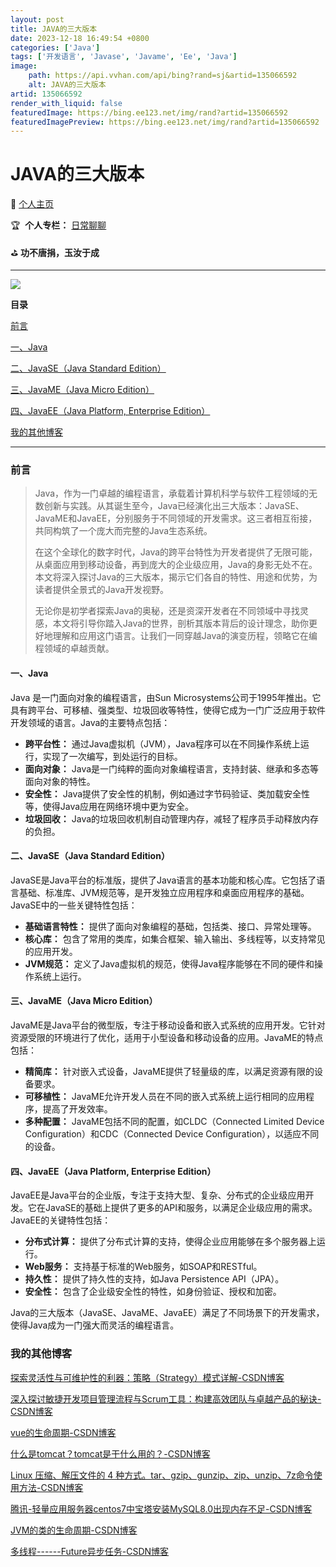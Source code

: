 ```yaml
---
layout: post
title: JAVA的三大版本
date: 2023-12-18 16:49:54 +0800
categories: ['Java']
tags: ['开发语言', 'Javase', 'Javame', 'Ee', 'Java']
image:
    path: https://api.vvhan.com/api/bing?rand=sj&artid=135066592
    alt: JAVA的三大版本
artid: 135066592
render_with_liquid: false
featuredImage: https://bing.ee123.net/img/rand?artid=135066592
featuredImagePreview: https://bing.ee123.net/img/rand?artid=135066592
---
```


# JAVA的三大版本

🍎
[个人主页](https://blog.csdn.net/AliceNo?type=blog "个人主页")

🏆
​​​​​​​
**个人专栏：**
[日常聊聊](https://blog.csdn.net/aliceno/category_12508869.html?spm=1001.2014.3001.5482 "日常聊聊")

⛳️
**功不唐捐，玉汝于成**

---

![](https://i-blog.csdnimg.cn/blog_migrate/7faf549ffad48d3b5e94868872885585.png)

**目录**

[前言](#%E5%89%8D%E8%A8%80)

[一、Java](#%E4%B8%80%E3%80%81Java)

[二、JavaSE（Java Standard Edition）](#%E4%BA%8C%E3%80%81JavaSE%EF%BC%88Java%20Standard%20Edition%EF%BC%89)

[三、JavaME（Java Micro Edition）](#%E4%B8%89%E3%80%81JavaME%EF%BC%88Java%20Micro%20Edition%EF%BC%89)

[四、JavaEE（Java Platform, Enterprise Edition）](#%E5%9B%9B%E3%80%81JavaEE%EF%BC%88Java%20Platform%2C%20Enterprise%20Edition%EF%BC%89)

[我的其他博客](#%E6%88%91%E7%9A%84%E5%85%B6%E4%BB%96%E5%8D%9A%E5%AE%A2)

---

### 前言

> Java，作为一门卓越的编程语言，承载着计算机科学与软件工程领域的无数创新与实践。从其诞生至今，Java已经演化出三大版本：JavaSE、JavaME和JavaEE，分别服务于不同领域的开发需求。这三者相互衔接，共同构筑了一个庞大而完整的Java生态系统。
>
> 在这个全球化的数字时代，Java的跨平台特性为开发者提供了无限可能，从桌面应用到移动设备，再到庞大的企业级应用，Java的身影无处不在。本文将深入探讨Java的三大版本，揭示它们各自的特性、用途和优势，为读者提供全景式的Java开发视野。
>
> 无论你是初学者探索Java的奥秘，还是资深开发者在不同领域中寻找灵感，本文将引导你踏入Java的世界，剖析其版本背后的设计理念，助你更好地理解和应用这门语言。让我们一同穿越Java的演变历程，领略它在编程领域的卓越贡献。

#### **一、Java**

Java 是一门面向对象的编程语言，由Sun Microsystems公司于1995年推出。它具有跨平台、可移植、强类型、垃圾回收等特性，使得它成为一门广泛应用于软件开发领域的语言。Java的主要特点包括：

* **跨平台性：**
  通过Java虚拟机（JVM），Java程序可以在不同操作系统上运行，实现了一次编写，到处运行的目标。
* **面向对象：**
  Java是一门纯粹的面向对象编程语言，支持封装、继承和多态等面向对象的特性。
* **安全性：**
  Java提供了安全性的机制，例如通过字节码验证、类加载安全性等，使得Java应用在网络环境中更为安全。
* **垃圾回收：**
  Java的垃圾回收机制自动管理内存，减轻了程序员手动释放内存的负担。

#### **二、JavaSE（Java Standard Edition）**

JavaSE是Java平台的标准版，提供了Java语言的基本功能和核心库。它包括了语言基础、标准库、JVM规范等，是开发独立应用程序和桌面应用程序的基础。JavaSE中的一些关键特性包括：

* **基础语言特性：**
  提供了面向对象编程的基础，包括类、接口、异常处理等。
* **核心库：**
  包含了常用的类库，如集合框架、输入输出、多线程等，以支持常见的应用开发。
* **JVM规范：**
  定义了Java虚拟机的规范，使得Java程序能够在不同的硬件和操作系统上运行。

#### **三、JavaME（Java Micro Edition）**

JavaME是Java平台的微型版，专注于移动设备和嵌入式系统的应用开发。它针对资源受限的环境进行了优化，适用于小型设备和移动设备的应用。JavaME的特点包括：

* **精简库：**
  针对嵌入式设备，JavaME提供了轻量级的库，以满足资源有限的设备要求。
* **可移植性：**
  JavaME允许开发人员在不同的嵌入式系统上运行相同的应用程序，提高了开发效率。
* **多种配置：**
  JavaME包括不同的配置，如CLDC（Connected Limited Device Configuration）和CDC（Connected Device Configuration），以适应不同的设备。

#### **四、JavaEE（Java Platform, Enterprise Edition）**

JavaEE是Java平台的企业版，专注于支持大型、复杂、分布式的企业级应用开发。它在JavaSE的基础上提供了更多的API和服务，以满足企业级应用的需求。JavaEE的关键特性包括：

* **分布式计算：**
  提供了分布式计算的支持，使得企业应用能够在多个服务器上运行。
* **Web服务：**
  支持基于标准的Web服务，如SOAP和RESTful。
* **持久性：**
  提供了持久性的支持，如Java Persistence API（JPA）。
* **安全性：**
  包含了企业级安全性的特性，如身份验证、授权和加密。

Java的三大版本（JavaSE、JavaME、JavaEE）满足了不同场景下的开发需求，使得Java成为一门强大而灵活的编程语言。

### 我的其他博客

[探索灵活性与可维护性的利器：策略（Strategy）模式详解-CSDN博客](https://blog.csdn.net/AliceNo/article/details/135035471?spm=1001.2014.3001.5501 "探索灵活性与可维护性的利器：策略（Strategy）模式详解-CSDN博客")

[深入探讨敏捷开发项目管理流程与Scrum工具：构建高效团队与卓越产品的秘诀-CSDN博客](https://blog.csdn.net/AliceNo/article/details/135035107?spm=1001.2014.3001.5501 "深入探讨敏捷开发项目管理流程与Scrum工具：构建高效团队与卓越产品的秘诀-CSDN博客")

[vue的生命周期-CSDN博客](https://blog.csdn.net/AliceNo/article/details/134987129?spm=1001.2014.3001.5501 "vue的生命周期-CSDN博客")

[什么是tomcat？tomcat是干什么用的？-CSDN博客](https://blog.csdn.net/AliceNo/article/details/134974592?spm=1001.2014.3001.5501 "什么是tomcat？tomcat是干什么用的？-CSDN博客")

[Linux 压缩、解压文件的 4 种方式。tar、gzip、gunzip、zip、unzip、7z命令使用方法-CSDN博客](https://blog.csdn.net/AliceNo/article/details/134935657?spm=1001.2014.3001.5501 "Linux 压缩、解压文件的 4 种方式。tar、gzip、gunzip、zip、unzip、7z命令使用方法-CSDN博客")

[腾讯-轻量应用服务器centos7中宝塔安装MySQL8.0出现内存不足-CSDN博客](https://blog.csdn.net/AliceNo/article/details/134948207?spm=1001.2014.3001.5501 "腾讯-轻量应用服务器centos7中宝塔安装MySQL8.0出现内存不足-CSDN博客")

[JVM的类的生命周期-CSDN博客](https://blog.csdn.net/AliceNo/article/details/135026714?spm=1001.2014.3001.5502 "JVM的类的生命周期-CSDN博客")

[多线程------Future异步任务-CSDN博客](https://blog.csdn.net/AliceNo/article/details/135006327?spm=1001.2014.3001.5502 "多线程------Future异步任务-CSDN博客")